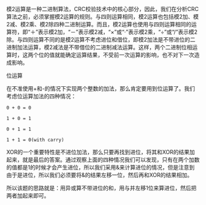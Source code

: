 模2运算是一种二进制算法，CRC校验技术中的核心部分，因此，我们在分析CRC算法之前，必须掌握模2运算的规则。与四则运算相同，模2运算也包括模2加、模2减、模2乘、模2除四种二进制运算。而且，模2运算也使用与四则运算相同的运算符，即“＋”表示模2加，“－”表示模2减，“×”或“·”表示模2乘，“÷”或“/”表示模2除。与四则运算不同的是模2运算不考虑进位和借位，即模2加法是不带进位的二进制加法运算，模2减法是不带借位的二进制减法运算。这样，两个二进制位相运算时，这两个位的值就能确定运算结果，不受前一次运算的影响，也不对下一次造成影响。


位运算

在不准使用+和-的情况下实现两个整数的加法，那么肯定要用到位运算了。我们考虑位运算加法的四种情况：
```
0 + 0 = 0

1 + 0 = 1

0 + 1 = 1

1 + 1 = 0(with carry)
```
XOR的一个重要特性是不进位加法，那么只要再找到进位，将其和XOR的结果加起来，就是最后的答案。通过观察上面的四种情况我们可以发现，只有在两个加数的值都是1的时候才会产生进位，所以我们采用&来计算进位的情况，但是注意到由于是进位，所以我们必须要将&的结果左移一位，然后再和XOR的结果相加。



所以该题的思路就是：用异或算不带进位的和，用与并左移1位来算进位，然后把两者加起来即可。

